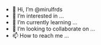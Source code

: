 - 👋 Hi, I’m @mirulfrds
- 👀 I’m interested in ...
- 🌱 I’m currently learning ...
- 💞️ I’m looking to collaborate on ...
- 📫 How to reach me ...

<!---
mirulfrds/mirulfrds is a ✨ special ✨ repository because its `README.md` (this file) appears on your GitHub profile.
You can click the Preview link to take a look at your changes.
--->
